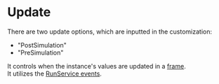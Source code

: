 # Update

There are two update options, which are inputted in the customization:

* "PostSimulation"
* "PreSimulation"



It controls when the instance's values are updated in a [frame](https://en.wikipedia.org/wiki/Film_frame).\
It utilizes the [RunService events](https://create.roblox.com/docs/reference/engine/classes/RunService#summary-events).
